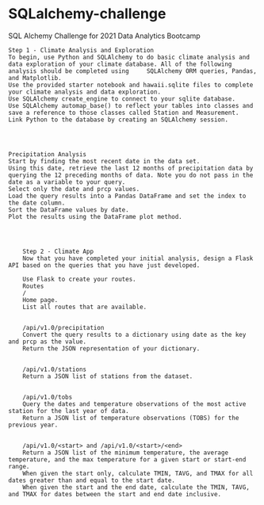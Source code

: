 # SQLalchemy-challenge
SQL Alchemy Challenge for 2021 Data Analytics Bootcamp

    Step 1 - Climate Analysis and Exploration
    To begin, use Python and SQLAlchemy to do basic climate analysis and data exploration of your climate database. All of the following analysis should be completed using     SQLAlchemy ORM queries, Pandas, and Matplotlib.
    Use the provided starter notebook and hawaii.sqlite files to complete your climate analysis and data exploration.
    Use SQLAlchemy create_engine to connect to your sqlite database.
    Use SQLAlchemy automap_base() to reflect your tables into classes and save a reference to those classes called Station and Measurement.
    Link Python to the database by creating an SQLAlchemy session.
    



    Precipitation Analysis
    Start by finding the most recent date in the data set.
    Using this date, retrieve the last 12 months of precipitation data by querying the 12 preceding months of data. Note you do not pass in the date as a variable to your query.
    Select only the date and prcp values.
    Load the query results into a Pandas DataFrame and set the index to the date column.
    Sort the DataFrame values by date.
    Plot the results using the DataFrame plot method.



        
        Step 2 - Climate App
        Now that you have completed your initial analysis, design a Flask API based on the queries that you have just developed.

        Use Flask to create your routes.
        Routes
        /
        Home page.
        List all routes that are available.

        
        /api/v1.0/precipitation
        Convert the query results to a dictionary using date as the key and prcp as the value.
        Return the JSON representation of your dictionary.

        
        /api/v1.0/stations
        Return a JSON list of stations from the dataset.
        
        
        /api/v1.0/tobs
        Query the dates and temperature observations of the most active station for the last year of data.
        Return a JSON list of temperature observations (TOBS) for the previous year.
        

        /api/v1.0/<start> and /api/v1.0/<start>/<end>
        Return a JSON list of the minimum temperature, the average temperature, and the max temperature for a given start or start-end range.
        When given the start only, calculate TMIN, TAVG, and TMAX for all dates greater than and equal to the start date.
        When given the start and the end date, calculate the TMIN, TAVG, and TMAX for dates between the start and end date inclusive.
